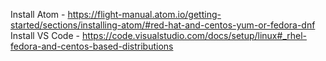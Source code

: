 Install Atom - https://flight-manual.atom.io/getting-started/sections/installing-atom/#red-hat-and-centos-yum-or-fedora-dnf
Install VS Code - https://code.visualstudio.com/docs/setup/linux#_rhel-fedora-and-centos-based-distributions
